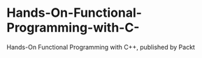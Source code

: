 # Hands-On-Functional-Programming-with-C-
Hands-On Functional Programming with C++, published by Packt
